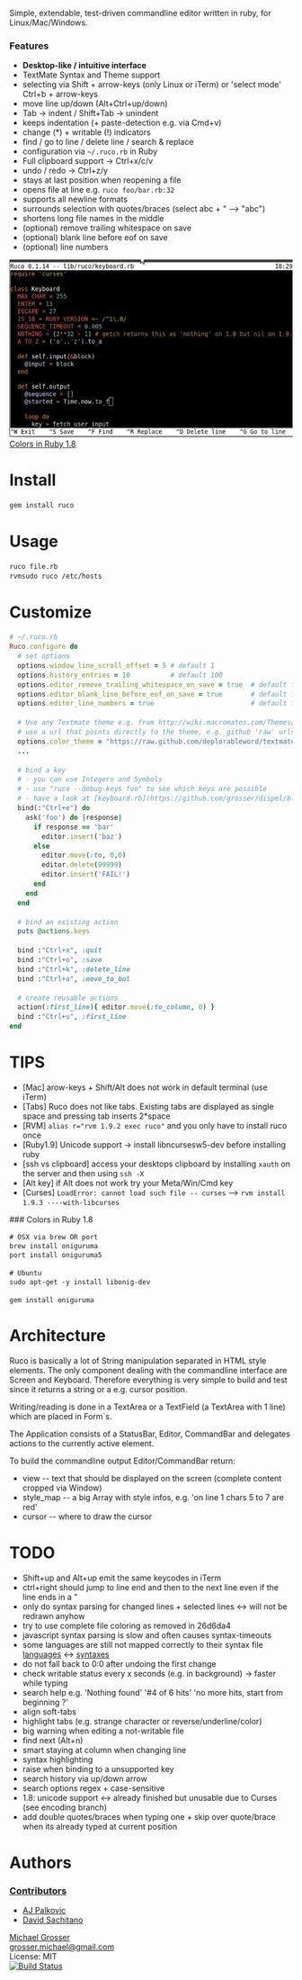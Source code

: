 Simple, extendable, test-driven commandline editor written in ruby, for Linux/Mac/Windows.

### Features

 - **Desktop-like / intuitive interface**
 - TextMate Syntax and Theme support
 - selecting via Shift + arrow-keys (only Linux or iTerm) or 'select mode' Ctrl+b + arrow-keys
 - move line up/down (Alt+Ctrl+up/down)
 - Tab -> indent / Shift+Tab -> unindent
 - keeps indentation (+ paste-detection e.g. via Cmd+v)
 - change (*) + writable (!) indicators
 - find / go to line / delete line / search & replace
 - configuration via `~/.ruco.rb` in Ruby
 - Full clipboard support -> Ctrl+x/c/v
 - undo / redo -> Ctrl+z/y
 - stays at last position when reopening a file
 - opens file at line e.g. `ruco foo/bar.rb:32`
 - supports all newline formats
 - surrounds selection with quotes/braces (select abc + " --> "abc")
 - shortens long file names in the middle
 - (optional) remove trailing whitespace on save
 - (optional) blank line before eof on save
 - (optional) line numbers

![ruco with railscasts theme](assets/example.png?raw=true)<br/>
[Colors in Ruby 1.8](#colors)


Install
=======
```Bash
gem install ruco
```

Usage
=====
```Bash
ruco file.rb
rvmsudo ruco /etc/hosts
```

Customize
=========

```Ruby
# ~/.ruco.rb
Ruco.configure do
  # set options
  options.window_line_scroll_offset = 5 # default 1
  options.history_entries = 10          # default 100
  options.editor_remove_trailing_whitespace_on_save = true  # default false
  options.editor_blank_line_before_eof_on_save = true       # default false
  options.editor_line_numbers = true                        # default false

  # Use any Textmate theme e.g. from http://wiki.macromates.com/Themes/UserSubmittedThemes
  # use a url that points directly to the theme, e.g. github 'raw' urls
  options.color_theme = "https://raw.github.com/deplorableword/textmate-solarized/master/Solarized%20%28dark%29.tmTheme"
  ...

  # bind a key
  # - you can use Integers and Symbols
  # - use "ruco --debug-keys foo" to see which keys are possible
  # - have a look at [keyboard.rb](https://github.com/grosser/dispel/blob/master/lib/dispel/keyboard.rb)
  bind(:"Ctrl+e") do
    ask('foo') do |response|
      if response == 'bar'
        editor.insert('baz')
      else
        editor.move(:to, 0,0)
        editor.delete(99999)
        editor.insert('FAIL!')
      end
    end
  end

  # bind an existing action
  puts @actions.keys

  bind :"Ctrl+x", :quit
  bind :"Ctrl+o", :save
  bind :"Ctrl+k", :delete_line
  bind :"Ctrl+a", :move_to_bol

  # create reusable actions
  action(:first_line){ editor.move(:to_column, 0) }
  bind :"Ctrl+u", :first_line
end
```

TIPS
====
 - [Mac] arow-keys + Shift/Alt does not work in default terminal (use iTerm)
 - [Tabs] Ruco does not like tabs. Existing tabs are displayed as single space and pressing tab inserts 2*space
 - [RVM] `alias r="rvm 1.9.2 exec ruco"` and you only have to install ruco once
 - [Ruby1.9] Unicode support -> install libncursesw5-dev before installing ruby
 - [ssh vs clipboard] access your desktops clipboard by installing `xauth` on the server and then using `ssh -X`
 - [Alt key] if Alt does not work try your Meta/Win/Cmd key
 - [Curses] `LoadError: cannot load such file -- curses` --> `rvm install 1.9.3 ----with-libcurses`

<a name="colors"/>
### Colors in Ruby 1.8

    # OSX via brew OR port
    brew install oniguruma
    port install oniguruma5

    # Ubuntu
    sudo apt-get -y install libonig-dev

    gem install oniguruma


Architecture
============
Ruco is basically a lot of String manipulation separated in HTML style elements.
The only component dealing with the commandline interface are Screen and Keyboard. Therefore
everything is very simple to build and test since it returns a string or a e.g. cursor position.

Writing/reading is done in a TextArea or a TextField (a TextArea with 1 line)
which are placed in Form`s.

The Application consists of a StatusBar, Editor, CommandBar and delegates actions to the currently active element.

To build the commandline output Editor/CommandBar return:

 - view -- text that should be displayed on the screen (complete content cropped via Window)
 - style_map -- a big Array with style infos, e.g. 'on line 1 chars 5 to 7 are red'
 - cursor -- where to draw the cursor


TODO
=====
 - Shift+up and Alt+up emit the same keycodes in iTerm
 - ctrl+right should jump to line end and then to the next line even if the line ends in a "
 - only do syntax parsing for changed lines + selected lines <-> will not be redrawn anyhow
 - try to use complete file coloring as removed in 26d6da4
 - javascript syntax parsing is slow and often causes syntax-timeouts
 - some languages are still not mapped correctly to their syntax file
   [languages](https://github.com/grosser/language_sniffer/blob/master/lib/language_sniffer/languages.yml) <->
   [syntaxes](https://github.com/grosser/ultraviolet/tree/master/syntax)
 - do not fall back to 0:0 after undoing the first change
 - check writable status every x seconds (e.g. in background) -> faster while typing
 - search help e.g. 'Nothing found' '#4 of 6 hits' 'no more hits, start from beginning ?'
 - align soft-tabs
 - highlight tabs (e.g. strange character or reverse/underline/color)
 - big warning when editing a not-writable file
 - find next (Alt+n)
 - smart staying at column when changing line
 - syntax highlighting
 - raise when binding to a unsupported key
 - search history via up/down arrow
 - search options regex + case-sensitive
 - 1.8: unicode support <-> already finished but unusable due to Curses (see encoding branch)
 - add double quotes/braces when typing one + skip over quote/brace when its already typed at current position


Authors
=======

### [Contributors](http://github.com/grosser/ruco/contributors)
 - [AJ Palkovic](https://github.com/ajpalkovic)
 - [David Sachitano](https://github.com/dsachitano)


[Michael Grosser](http://grosser.it)<br/>
grosser.michael@gmail.com<br/>
License: MIT<br/>
[![Build Status](https://travis-ci.org/grosser/ruco.png)](https://travis-ci.org/grosser/ruco)

